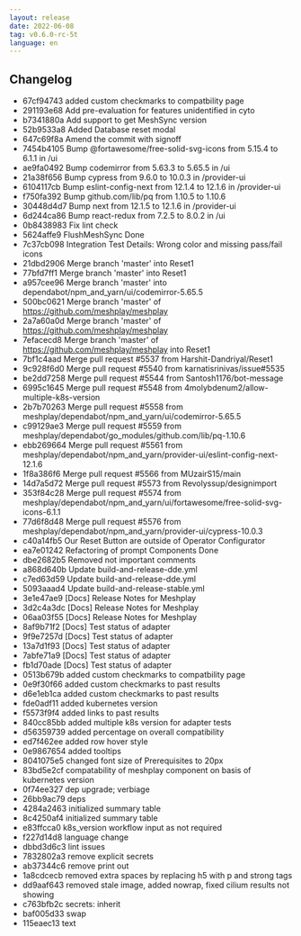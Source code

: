 ```yaml
---
layout: release
date: 2022-06-08
tag: v0.6.0-rc-5t
language: en
---
```


## Changelog
* 67cf94743  added custom checkmarks to compatbility page
* 291193e68 Add pre-evaluation for features unidentified in cyto
* b7341880a Add support to get MeshSync version
* 52b9533a8 Added Database reset modal
* 647c69f8a Amend the commit with signoff
* 7454b4105 Bump @fortawesome/free-solid-svg-icons from 5.15.4 to 6.1.1 in /ui
* ae9fa0492 Bump codemirror from 5.63.3 to 5.65.5 in /ui
* 21a38f656 Bump cypress from 9.6.0 to 10.0.3 in /provider-ui
* 6104117cb Bump eslint-config-next from 12.1.4 to 12.1.6 in /provider-ui
* f750fa392 Bump github.com/lib/pq from 1.10.5 to 1.10.6
* 30448d4d7 Bump next from 12.1.5 to 12.1.6 in /provider-ui
* 6d244ca86 Bump react-redux from 7.2.5 to 8.0.2 in /ui
* 0b8438983 Fix lint check
* 5624affe9 FlushMeshSync Done
* 7c37cb098 Integration Test Details: Wrong color and missing pass/fail icons
* 21dbd2906 Merge branch 'master' into Reset1
* 77bfd7ff1 Merge branch 'master' into Reset1
* a957cee96 Merge branch 'master' into dependabot/npm_and_yarn/ui/codemirror-5.65.5
* 500bc0621 Merge branch 'master' of https://github.com/meshplay/meshplay
* 2a7a60a0d Merge branch 'master' of https://github.com/meshplay/meshplay
* 7efacecd8 Merge branch 'master' of https://github.com/meshplay/meshplay into Reset1
* 7bf1c4aad Merge pull request #5537 from Harshit-Dandriyal/Reset1
* 9c928f6d0 Merge pull request #5540 from karnatisrinivas/issue#5535
* be2dd7258 Merge pull request #5544 from Santosh1176/bot-message
* 6995c1645 Merge pull request #5548 from 4molybdenum2/allow-multiple-k8s-version
* 2b7b70263 Merge pull request #5558 from meshplay/dependabot/npm_and_yarn/ui/codemirror-5.65.5
* c99129ae3 Merge pull request #5559 from meshplay/dependabot/go_modules/github.com/lib/pq-1.10.6
* ebb269664 Merge pull request #5561 from meshplay/dependabot/npm_and_yarn/provider-ui/eslint-config-next-12.1.6
* 1f8a386f6 Merge pull request #5566 from MUzairS15/main
* 14d7a5d72 Merge pull request #5573 from Revolyssup/designimport
* 353f84c28 Merge pull request #5574 from meshplay/dependabot/npm_and_yarn/ui/fortawesome/free-solid-svg-icons-6.1.1
* 77d6f8d48 Merge pull request #5576 from meshplay/dependabot/npm_and_yarn/provider-ui/cypress-10.0.3
* c40a14fb5 Our Reset Button are outside of Operator Configurator
* ea7e01242 Refactoring of prompt Components Done
* dbe2682b5 Removed not important comments
* a868d640b Update build-and-release-dde.yml
* c7ed63d59 Update build-and-release-dde.yml
* 5093aaad4 Update build-and-release-stable.yml
* 3e1e47ae9 [Docs] Release Notes for Meshplay
* 3d2c4a3dc [Docs] Release Notes for Meshplay
* 06aa03f55 [Docs] Release Notes for Meshplay
* 8af9b71f2 [Docs] Test status of adapter
* 9f9e7257d [Docs] Test status of adapter
* 13a7d1f93 [Docs] Test status of adapter
* 7abfe71a9 [Docs] Test status of adapter
* fb1d70ade [Docs] Test status of adapter
* 0513b679b added custom checkmarks to compatbility page
* 0e9f30f66 added custom checkmarks to past results
* d6e1eb1ca added custom checkmarks to past results
* fde0adf11 added kubernetes version
* f5573f9f4 added links to past results
* 840cc85bb added multiple k8s version for adapter tests
* d56359739 added percentage on overall compatibility
* ed7f462ee added row hover style
* 0e9867654 added tooltips
* 8041075e5 changed font size of Prerequisites to 20px
* 83bd5e2cf compatability of meshplay component on basis of kubernetes version
* 0f74ee327 dep upgrade; verbiage
* 26bb9ac79 deps
* 4284a2463 initialized summary table
* 8c4250af4 initialized summary table
* e83ffcca0 k8s_version workflow input as not required
* f227d14d8 language change
* dbbd3d6c3 lint issues
* 7832802a3 remove explicit secrets
* ab37344c6 remove print out
* 1a8cdcecb removed extra spaces by replacing h5 with p and strong tags
* dd9aaf643 removed stale image, added nowrap, fixed cilium results not showing
* c763bfb2c secrets: inherit
* baf005d33 swap
* 115eaec13 text
